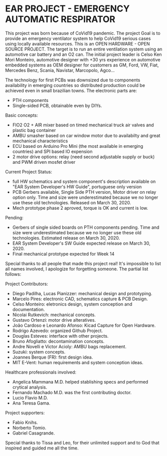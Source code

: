# EAR PROJECT - EMERGENCY AUTOMATIC RESPIRATOR
This project was born because of CoVid19 pandemic.
The project Goal is to provide an emergency ventilator system to help CoVid19 serious cases using locally available resources.
This is an OPEN HARDWARE - OPEN SOURCE PROJECT.
The target is to run an entire ventilation system using an automotive car battery and an O2 can.
The initial project leader is Celso Ken Mori Monteiro, automotive designer with +30 yrs experience on automotive embedded systems
as OEM designer for customers as GM, Ford, VW, Fiat, Mercedes Benz, Scania, Navistar, Marcopolo, Agco...

The technology for first PCBs was downsized due to components availability in emerging countries so distributed production could be achieved even in small brazilian towns. The electronic parts are:
- PTH components
- Single-sided PCB, obtainable even by DIYs.

Basic concepts:
- FIO2 O2 + AIR mixer based on timed mechanical truck air valves and plastic bag container
- AMBU smasher based on car window motor due to availabilty and great mechanical characteristics
- ECU based on Arduino Pro Mini (the most available in emerging countries) and SPI based IO expension
- 2 motor drive options: relay (need second adjustable supply or buck) and PWM driven mosfet driver

Current Project Status:
- full HW schematics and system component's description available on "EAR System Developer's HW Guide", portuguese only version
- PCB Gerbers available, Single Side PTH version, Motor driver on relay option only. Time and size were underestimated because we no longer use these old technologies. Released on March 30, 2020.
- Mech prototype phase 2 aproved, torque is OK and current is low.

Pending:
- Gerbers of single sided boards on PTH components pending. Time and size were underestimated because we no longer use these old technologies. Estimated release on March 30, 2020.
- EAR System Developer's SW Guide expected release on March 30, 2020.
- Final mechanical prototype expected for Week 14

Special thanks to all people that made this project real!
It's impossible to list all names involved, I apologize for forgetting someone.
The partial list follows:

Project Contributors:
- Diego Padilha, Lucas Pianizzer: mechanical design and prototyping. 
- Marcelo Pires: electronic CAD, schematics capture & PCB Design.
- Celso Monteiro: eletronics design, system conception and documentation.
- Nicolai Rutkevich: mechanical concepts.
- Gustavo Ortenzi: motor drive alteratives.
- João Cardoso e Leonardo Afonso: Kicad Capture for Open Hardware.
- Rodrigo Azevedo: organized Github Project.
- Douglas Esteves: interface with other projects.
- Bruno Afogliatto: decontamination concepts.
- Andre Novelli e Victor Acioly: AMBU bags replacement.
- Suzuki: system concepts.
- Joannes Berque (FR): first design idea.
- MIT E-Vent: human requirements and system conception ideas.

Healthcare professionals involved:
- Angelica Mammana M.D. helped stablishing specs and performed crytical analysis.
- Fernando Machado M.D. was the first contributing doctor.
- Lucio Flavio M.D.
- Ana Teresa Gama.

Project supporters:
- Fabio Knihs.
- Norberto Tomio.
- Gabriel Casagrande.

Special thanks to Tissa and Leo, for their unlimited support and to God that inspired and guided me all the time.

